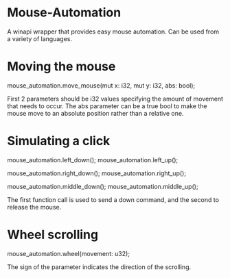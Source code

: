 # Mouse-Automation
A winapi wrapper that provides easy mouse automation. Can be used from a variety of languages.

# Moving the mouse
mouse_automation.move_mouse(mut x: i32, mut y: i32, abs: bool);

First 2 parameters should be i32 values specifying the amount of movement that needs to occur. The abs parameter can be a true bool to make the mouse move to an absolute position rather than a relative one.

# Simulating a click
mouse_automation.left_down();
mouse_automation.left_up();

mouse_automation.right_down();
mouse_automation.right_up();

mouse_automation.middle_down();
mouse_automation.middle_up();

The first function call is used to send a down command, and the second to release the mouse. 

# Wheel scrolling
mouse_automation.wheel(movement: u32);

The sign of the parameter indicates the direction of the scrolling.
